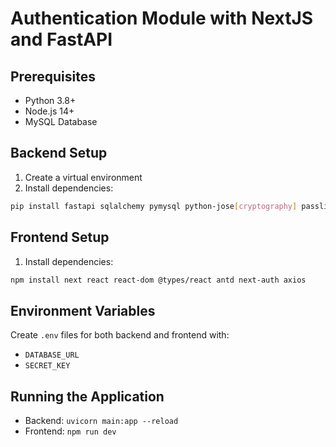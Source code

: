 # Authentication Module with NextJS and FastAPI

## Prerequisites
- Python 3.8+
- Node.js 14+
- MySQL Database

## Backend Setup
1. Create a virtual environment
2. Install dependencies:
```bash
pip install fastapi sqlalchemy pymysql python-jose[cryptography] passlib[bcrypt] python-multipart
```

## Frontend Setup
1. Install dependencies:
```bash
npm install next react react-dom @types/react antd next-auth axios
```

## Environment Variables
Create `.env` files for both backend and frontend with:
- `DATABASE_URL`
- `SECRET_KEY`

## Running the Application
- Backend: `uvicorn main:app --reload`
- Frontend: `npm run dev`